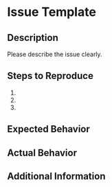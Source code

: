 # Issue Template

## Description

Please describe the issue clearly.

## Steps to Reproduce

1. 
2. 
3. 

## Expected Behavior

## Actual Behavior

## Additional Information
